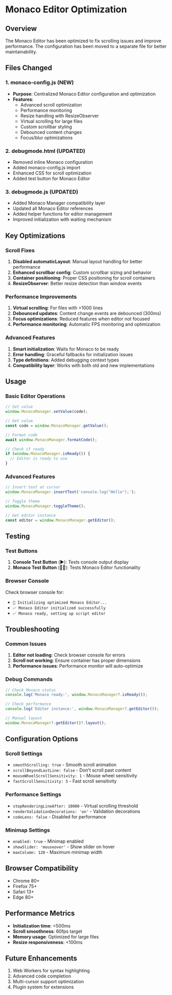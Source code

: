 # Monaco Editor Optimization

## Overview
The Monaco Editor has been optimized to fix scrolling issues and improve performance. The configuration has been moved to a separate file for better maintainability.

## Files Changed

### 1. monaco-config.js (NEW)
- **Purpose**: Centralized Monaco Editor configuration and optimization
- **Features**:
  - Advanced scroll optimization
  - Performance monitoring
  - Resize handling with ResizeObserver
  - Virtual scrolling for large files
  - Custom scrollbar styling
  - Debounced content changes
  - Focus/blur optimizations

### 2. debugmode.html (UPDATED)
- Removed inline Monaco configuration
- Added monaco-config.js import
- Enhanced CSS for scroll optimization
- Added test button for Monaco Editor

### 3. debugmode.js (UPDATED)
- Added Monaco Manager compatibility layer
- Updated all Monaco Editor references
- Added helper functions for editor management
- Improved initialization with waiting mechanism

## Key Optimizations

### Scroll Fixes
1. **Disabled automaticLayout**: Manual layout handling for better performance
2. **Enhanced scrollbar config**: Custom scrollbar sizing and behavior
3. **Container positioning**: Proper CSS positioning for scroll containers
4. **ResizeObserver**: Better resize detection than window events

### Performance Improvements
1. **Virtual scrolling**: For files with >1000 lines
2. **Debounced updates**: Content change events are debounced (300ms)
3. **Focus optimizations**: Reduced features when editor not focused
4. **Performance monitoring**: Automatic FPS monitoring and optimization

### Advanced Features
1. **Smart initialization**: Waits for Monaco to be ready
2. **Error handling**: Graceful fallbacks for initialization issues
3. **Type definitions**: Added debugging context types
4. **Compatibility layer**: Works with both old and new implementations

## Usage

### Basic Editor Operations
```javascript
// Set value
window.MonacoManager.setValue(code);

// Get value
const code = window.MonacoManager.getValue();

// Format code
await window.MonacoManager.formatCode();

// Check if ready
if (window.MonacoManager.isReady()) {
  // Editor is ready to use
}
```

### Advanced Features
```javascript
// Insert text at cursor
window.MonacoManager.insertText('console.log("Hello");');

// Toggle theme
window.MonacoManager.toggleTheme();

// Get editor instance
const editor = window.MonacoManager.getEditor();
```

## Testing

### Test Buttons
1. **Console Test Button** (▶️): Tests console output display
2. **Monaco Test Button** (👨‍💻): Tests Monaco Editor functionality

### Browser Console
Check browser console for:
- `🎯 Initializing optimized Monaco Editor...`
- `✅ Monaco Editor initialized successfully`
- `✅ Monaco ready, setting up script editor`

## Troubleshooting

### Common Issues
1. **Editor not loading**: Check browser console for errors
2. **Scroll not working**: Ensure container has proper dimensions
3. **Performance issues**: Performance monitor will auto-optimize

### Debug Commands
```javascript
// Check Monaco status
console.log('Monaco ready:', window.MonacoManager?.isReady());

// Check performance
console.log('Editor instance:', window.MonacoManager?.getEditor());

// Manual layout
window.MonacoManager?.getEditor()?.layout();
```

## Configuration Options

### Scroll Settings
- `smoothScrolling: true` - Smooth scroll animation
- `scrollBeyondLastLine: false` - Don't scroll past content
- `mouseWheelScrollSensitivity: 1` - Mouse wheel sensitivity
- `fastScrollSensitivity: 5` - Fast scroll sensitivity

### Performance Settings
- `stopRenderingLineAfter: 10000` - Virtual scrolling threshold
- `renderValidationDecorations: 'on'` - Validation decorations
- `codeLens: false` - Disabled for performance

### Minimap Settings
- `enabled: true` - Minimap enabled
- `showSlider: 'mouseover'` - Show slider on hover
- `maxColumn: 120` - Maximum minimap width

## Browser Compatibility
- Chrome 80+
- Firefox 75+
- Safari 13+
- Edge 80+

## Performance Metrics
- **Initialization time**: <500ms
- **Scroll smoothness**: 60fps target
- **Memory usage**: Optimized for large files
- **Resize responsiveness**: <100ms

## Future Enhancements
1. Web Workers for syntax highlighting
2. Advanced code completion
3. Multi-cursor support optimization
4. Plugin system for extensions
